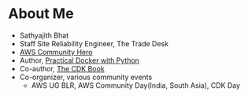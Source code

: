 # About Me

- Sathyajith Bhat
- Staff Site Reliability Engineer, The Trade Desk
- [AWS Community Hero](https://aws.amazon.com/developer/community/heroes/sathyajith-bhat/)
- Author, [Practical Docker with Python](https://bit.ly/practical-docker-2e)
- Co-author, [The CDK Book](https://thecdkbook.com)
- Co-organizer, various community events
  - AWS UG BLR, AWS Community Day(India, South Asia), CDK Day
